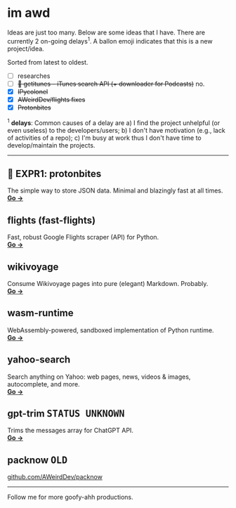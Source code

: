 # im awd

Ideas are just too many. Below are some ideas that I have. There are currently 2 on-going delays<sup>1</sup>. A ballon emoji indicates that this is a new project/idea.

Sorted from latest to oldest.

- [ ] researches
- [ ] ~~🎈 getitunes – iTunes search API (+ downloader for Podcasts)~~ no.
- [x] ~~IPycolonel~~
- [x] ~~AWeirdDev/flights fixes~~
- [x] ~~Protonbites~~

<sup>1</sup> **delays**: Common causes of a delay are a) I find the project unhelpful (or even useless) to the developers/users; b) I don't have motivation (e.g., lack of activities of a repo); c) I'm busy at work thus I don't have time to develop/maintain the projects.

***

## 🧪 EXPR1: protonbites

The simple way to store JSON data. Minimal and blazingly fast at all times.<br />
**[Go →](https://github.com/AWeirdDev/protonbites)**

## flights (fast-flights)

Fast, robust Google Flights scraper (API) for Python.<br />
**[Go →](https://github.com/AWeirdDev/flights)**

## wikivoyage

Consume Wikivoyage pages into pure (elegant) Markdown. Probably.<br />
**[Go →](https://github.com/AWeirdDev/wikivoyage)**

## wasm-runtime

WebAssembly-powered, sandboxed implementation of Python runtime.<br />
**[Go →](https://github.com/AWeirdDev/wasm-runtime)**


## yahoo-search

Search anything on Yahoo: web pages, news, videos & images, autocomplete, and more.<br />
**[Go →](https://github.com/AWeirdDev/yahoo-search)**

## gpt-trim <kbd>STATUS UNKNOWN</kbd>

Trims the messages array for ChatGPT API.<br />
**[Go →](https://github.com/AWeirdDev/gpt-trim)**

## packnow <kbd>OLD</kbd>

[github.com/AWeirdDev/packnow](https://github.com/AWeirdDev/packnow)


***


Follow me for more goofy-ahh productions.
